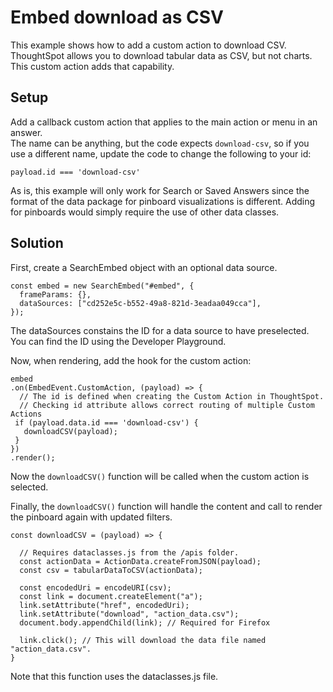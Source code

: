 # Embed download as CSV

This example shows how to add a custom action to download CSV.  ThoughtSpot allows you to download tabular data as CSV, but not charts.  This custom action adds that capability.  
## Setup

Add a callback custom action that applies to the main action or menu in an answer.  
The name can be anything, but the code expects `download-csv`, so if you use a 
different name, update the code to change the following to your id: 

`payload.id === 'download-csv'`

As is, this example will only work for Search or Saved Answers since the format of the data package for pinboard visualizations is different.  Adding for pinboards would simply require the use of other data classes.

## Solution

First, create a SearchEmbed object with an optional data source.

~~~
const embed = new SearchEmbed("#embed", {
  frameParams: {},
  dataSources: ["cd252e5c-b552-49a8-821d-3eadaa049cca"],
});
~~~

The dataSources constains the ID for a data source to have preselected.  You can find the ID using the Developer Playground.

Now, when rendering, add the hook for the custom action:

~~~
embed
.on(EmbedEvent.CustomAction, (payload) => {
  // The id is defined when creating the Custom Action in ThoughtSpot. 
  // Checking id attribute allows correct routing of multiple Custom Actions
 if (payload.data.id === 'download-csv') {
   downloadCSV(payload);
 }
})
.render();
~~~

Now the `downloadCSV()` function will be called when the custom action is selected.  

Finally, the `downloadCSV()` function will handle the content and call to render the pinboard again with updated filters.

~~~
const downloadCSV = (payload) => {

  // Requires dataclasses.js from the /apis folder.
  const actionData = ActionData.createFromJSON(payload);
  const csv = tabularDataToCSV(actionData);

  const encodedUri = encodeURI(csv);
  const link = document.createElement("a");
  link.setAttribute("href", encodedUri);
  link.setAttribute("download", "action_data.csv");
  document.body.appendChild(link); // Required for Firefox

  link.click(); // This will download the data file named "action_data.csv".
}
~~~

Note that this function uses the dataclasses.js file.
